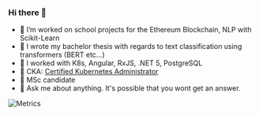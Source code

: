 ### Hi there 👋


- 🔭 I’m worked on school projects for the Ethereum Blockchain, NLP with Scikit-Learn
- 📖 I wrote my bachelor thesis with regards to text classification using transformers (BERT etc...)
- :hammer: I worked with K8s, Angular, RxJS, .NET 5, PostgreSQL
- :whale: CKA: [Certified Kubernetes Administrator](https://www.youracclaim.com/badges/b70fad82-80f7-4fd8-b769-d0c3fa9f53ee/linked_in)
- 🌱 MSc candidate 
- 💬 Ask me about anything. It's possible that you wont get an answer.

![Metrics](https://metrics.lecoq.io/florianbaer?template=terminal&pagespeed=1&stars=1&projects=1&isocalendar=1&pagespeed.detailed=false&pagespeed.screenshot=false&isocalendar.duration=half-year&projects.limit=4&stars.limit=4&config.timezone=Europe%2FZurich)
